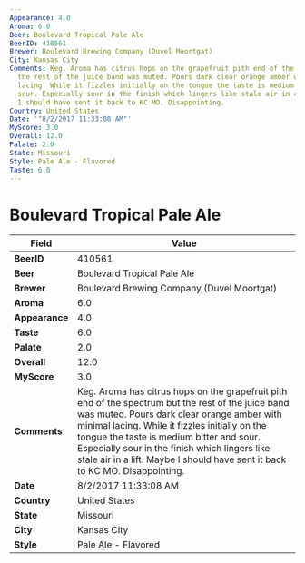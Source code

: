 ```yaml
---
Appearance: 4.0
Aroma: 6.0
Beer: Boulevard Tropical Pale Ale
BeerID: 410561
Brewer: Boulevard Brewing Company (Duvel Moortgat)
City: Kansas City
Comments: Keg. Aroma has citrus hops on the grapefruit pith end of the spectrum but
  the rest of the juice band was muted. Pours dark clear orange amber with minimal
  lacing. While it fizzles initially on the tongue the taste is medium bitter and
  sour. Especially sour in the finish which lingers like stale air in a lift. Maybe
  I should have sent it back to KC MO. Disappointing.
Country: United States
Date: '"8/2/2017 11:33:08 AM"'
MyScore: 3.0
Overall: 12.0
Palate: 2.0
State: Missouri
Style: Pale Ale - Flavored
Taste: 6.0
---
```


# Boulevard Tropical Pale Ale

| Field         | Value |
|---------------|-------|
| **BeerID** | 410561 |
| **Beer** | Boulevard Tropical Pale Ale |
| **Brewer** | Boulevard Brewing Company (Duvel Moortgat) |
| **Aroma** | 6.0 |
| **Appearance** | 4.0 |
| **Taste** | 6.0 |
| **Palate** | 2.0 |
| **Overall** | 12.0 |
| **MyScore** | 3.0 |
| **Comments** | Keg. Aroma has citrus hops on the grapefruit pith end of the spectrum but the rest of the juice band was muted. Pours dark clear orange amber with minimal lacing. While it fizzles initially on the tongue the taste is medium bitter and sour. Especially sour in the finish which lingers like stale air in a lift. Maybe I should have sent it back to KC MO. Disappointing. |
| **Date** | 8/2/2017 11:33:08 AM |
| **Country** | United States |
| **State** | Missouri |
| **City** | Kansas City |
| **Style** | Pale Ale - Flavored |
